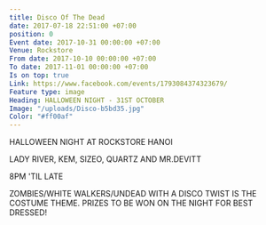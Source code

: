 ```yaml
---
title: Disco Of The Dead
date: 2017-07-18 22:51:00 +07:00
position: 0
Event date: 2017-10-31 00:00:00 +07:00
Venue: Rockstore
From date: 2017-10-10 00:00:00 +07:00
To date: 2017-11-01 00:00:00 +07:00
Is on top: true
Link: https://www.facebook.com/events/1793084374323679/
Feature type: image
Heading: HALLOWEEN NIGHT - 31ST OCTOBER
Image: "/uploads/Disco-b5bd35.jpg"
Color: "#ff00af"
---
```


HALLOWEEN NIGHT AT ROCKSTORE HANOI

LADY RIVER, KEM, SIZEO, QUARTZ AND MR.DEVITT

8PM 'TIL LATE

ZOMBIES/WHITE WALKERS/UNDEAD WITH A DISCO TWIST IS THE COSTUME THEME. PRIZES TO BE WON ON THE NIGHT FOR BEST DRESSED!